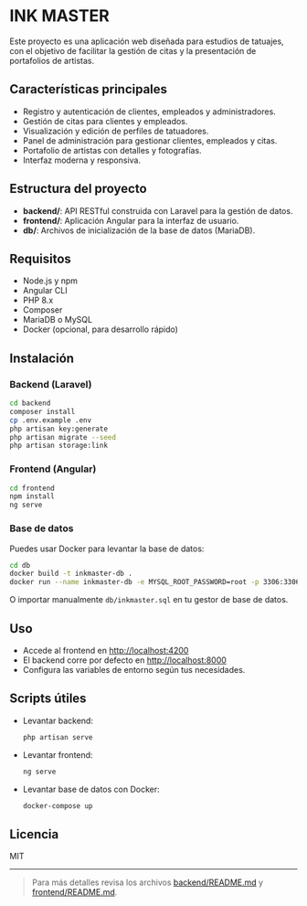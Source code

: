 # **INK MASTER**

Este proyecto es una aplicación web diseñada para estudios de tatuajes, con el objetivo de facilitar la gestión de citas y la presentación de portafolios de artistas.

## Características principales

- Registro y autenticación de clientes, empleados y administradores.
- Gestión de citas para clientes y empleados.
- Visualización y edición de perfiles de tatuadores.
- Panel de administración para gestionar clientes, empleados y citas.
- Portafolio de artistas con detalles y fotografías.
- Interfaz moderna y responsiva.

## Estructura del proyecto

- **backend/**: API RESTful construida con Laravel para la gestión de datos.
- **frontend/**: Aplicación Angular para la interfaz de usuario.
- **db/**: Archivos de inicialización de la base de datos (MariaDB).

## Requisitos

- Node.js y npm
- Angular CLI
- PHP 8.x
- Composer
- MariaDB o MySQL
- Docker (opcional, para desarrollo rápido)

## Instalación

### Backend (Laravel)

```sh
cd backend
composer install
cp .env.example .env
php artisan key:generate
php artisan migrate --seed
php artisan storage:link
```

### Frontend (Angular)

```sh
cd frontend
npm install
ng serve
```

### Base de datos

Puedes usar Docker para levantar la base de datos:

```sh
cd db
docker build -t inkmaster-db .
docker run --name inkmaster-db -e MYSQL_ROOT_PASSWORD=root -p 3306:3306 -d inkmaster-db
```

O importar manualmente `db/inkmaster.sql` en tu gestor de base de datos.

## Uso

- Accede al frontend en [http://localhost:4200](http://localhost:4200)
- El backend corre por defecto en [http://localhost:8000](http://localhost:8000)
- Configura las variables de entorno según tus necesidades.

## Scripts útiles

- Levantar backend:  
  ```sh
  php artisan serve
  ```
- Levantar frontend:  
  ```sh
  ng serve
  ```
- Levantar base de datos con Docker:  
  ```sh
  docker-compose up
  ```

## Licencia

MIT

---

> Para más detalles revisa los archivos [backend/README.md](backend/README.md) y [frontend/README.md](frontend/README.md).
